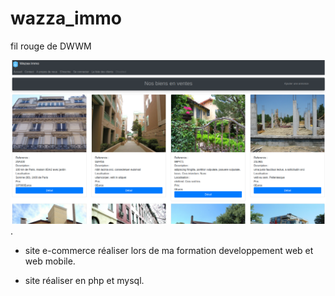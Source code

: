 # wazza_immo
fil rouge de DWWM

![accueil](screen.png "page d'accueil").

- site e-commerce réaliser lors de ma formation developpement web et web mobile.

- site réaliser en php et mysql.
